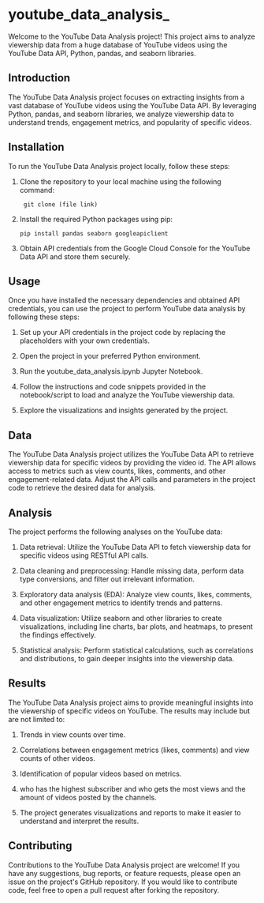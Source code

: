 # youtube_data_analysis_

 Welcome to the YouTube Data Analysis project! This project aims to analyze viewership data from a huge database of YouTube videos using the YouTube Data API, 
 Python, pandas, and seaborn libraries. 

## Introduction

 The YouTube Data Analysis project focuses on extracting insights from a vast database of YouTube videos using the YouTube Data API. By leveraging Python, pandas, 
 and seaborn libraries, we analyze viewership data to understand trends, engagement metrics, and popularity of specific videos.

## Installation

To run the YouTube Data Analysis project locally, follow these steps:
1. Clone the repository to your local machine using the following command:
   
    ``` git clone (file link)```

2. Install the required Python packages using pip:

    ```pip install pandas seaborn googleapiclient```
   
3. Obtain API credentials from the Google Cloud Console for the YouTube Data API and store them securely.

## Usage

Once you have installed the necessary dependencies and obtained API credentials, you can use the project to perform YouTube data analysis by following these steps:

1. Set up your API credentials in the project code by replacing the placeholders with your own credentials.

2. Open the project in your preferred Python environment.

3. Run the youtube_data_analysis.ipynb Jupyter Notebook.

4. Follow the instructions and code snippets provided in the notebook/script to load and analyze the YouTube viewership data.

5. Explore the visualizations and insights generated by the project.

## Data

The YouTube Data Analysis project utilizes the YouTube Data API to retrieve viewership data for specific videos by providing the video id. The API allows access to metrics such as view counts, likes, comments, and other engagement-related data. Adjust the API calls and parameters in the project code to retrieve the desired data for analysis.

## Analysis

The project performs the following analyses on the YouTube data:

1. Data retrieval: Utilize the YouTube Data API to fetch viewership data for specific videos using RESTful API calls.

2. Data cleaning and preprocessing: Handle missing data, perform data type conversions, and filter out irrelevant information.

3. Exploratory data analysis (EDA): Analyze view counts, likes, comments, and other engagement metrics to identify trends and patterns.

4. Data visualization: Utilize seaborn and other libraries to create visualizations, including line charts, bar plots, and heatmaps, to present the findings 
   effectively.

5. Statistical analysis: Perform statistical calculations, such as correlations and distributions, to gain deeper insights into the viewership data.

## Results

 The YouTube Data Analysis project aims to provide meaningful insights into the viewership of specific videos on YouTube. The results may include but are not 
 limited to:

1. Trends in view counts over time.
   
2. Correlations between engagement metrics (likes, comments) and view counts of other videos.
   
3. Identification of popular videos based on metrics.

4. who has the highest subscriber and who gets the most views and the amount of videos posted by the channels.

5. The project generates visualizations and reports to make it easier to understand and interpret the results.

## Contributing

 Contributions to the YouTube Data Analysis project are welcome! If you have any suggestions, bug reports, or feature requests, please open an issue on the 
 project's GitHub repository. If you would like to contribute code, feel free to open a pull request after forking the repository.
 






